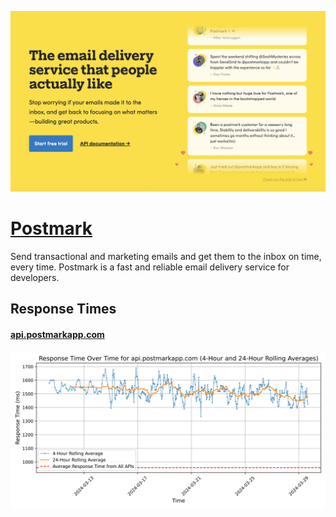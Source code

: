 [![Visit Postmark](imagePreview.png)](https://postmarkapp.com)

# [Postmark](https://postmarkapp.com)

Send transactional and marketing emails and get them to the inbox on time, every time. Postmark is a fast and reliable email delivery service for developers.

## Response Times

#### [api.postmarkapp.com](https://api.postmarkapp.com)

![api.postmarkapp.com](response-time-charts/6170692e706f73746d61726b6170702e636f6d.svg)
